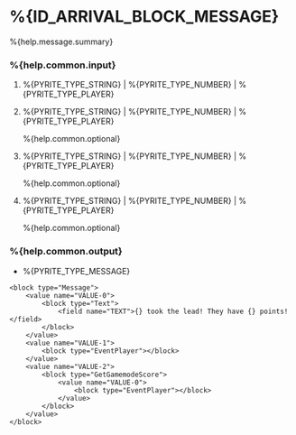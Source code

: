 # %{ID_ARRIVAL_BLOCK_MESSAGE}

%{help.message.summary}

### %{help.common.input}

1. %{PYRITE_TYPE_STRING} | %{PYRITE_TYPE_NUMBER} | %{PYRITE_TYPE_PLAYER}
2. %{PYRITE_TYPE_STRING} | %{PYRITE_TYPE_NUMBER} | %{PYRITE_TYPE_PLAYER}

    %{help.common.optional}

3. %{PYRITE_TYPE_STRING} | %{PYRITE_TYPE_NUMBER} | %{PYRITE_TYPE_PLAYER}

    %{help.common.optional}

4. %{PYRITE_TYPE_STRING} | %{PYRITE_TYPE_NUMBER} | %{PYRITE_TYPE_PLAYER}

    %{help.common.optional}

### %{help.common.output}

-   %{PYRITE_TYPE_MESSAGE}

```
<block type="Message">
    <value name="VALUE-0">
        <block type="Text">
            <field name="TEXT">{} took the lead! They have {} points!</field>
        </block>
    </value>
    <value name="VALUE-1">
        <block type="EventPlayer"></block>
    </value>
    <value name="VALUE-2">
        <block type="GetGamemodeScore">
            <value name="VALUE-0">
                <block type="EventPlayer"></block>
            </value>
        </block>
    </value>
</block>
```
